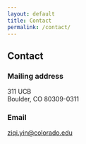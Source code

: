```yaml
---
layout: default
title: Contact
permalink: /contact/
---
```


## Contact

### Mailing address
311 UCB<br>
Boulder, CO 80309-0311<br>

### Email
ziqi.yin@colorado.edu
